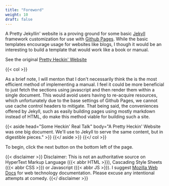 ```yaml
---
title: "Foreword"
weight: 10
draft: false
---
```


A Pretty Jekyllin' website is a proving ground for some basic [Jekyll](https://jekyllrb.com) framework customization for use with [Github Pages](https://docs.github.com/en/pages).  While the basic templates encourage usage for websites like blogs, I though it would be an interesting to build a template that would work like a book or manual.  

See the original [Pretty Heckin' Website](https://philotfarnsworth.github.io/APrettyHeckinWebsite/)

{{< col >}}
    <p>
        As a brief note, I will menton that I don't necessarily think the is the most efficient method of implementing a manual.  I feel it could be more beneficial to just fetch the sections using javascript and then render them within a single document.  This would avoid users having to re-acquire resources, which unfortunately due to the base settings of Github Pages, we cannot use cache control headers to mitigate.  That being said, the conveniences offered by Jekyll, such as easily building pages using mostly markdown instead of HTML, do make this method viable for building such a site.
    </p>
    {{< aside head="Some Heckin' Real Talk" body="A Pretty Heckin' Website was one big document.  We'll use to Jekyll to serve the same content, but in digestible pieces." >}} {{</ aside >}}
{{</ col >}}

To begin, click the next button on the bottom left of the page.


{{< disclaimer >}}
    Disclaimer: This is not an authoritative source on HyperText Markup Language
    ({{< abbr HTML >}}), Cascading Style Sheets ({{< abbr CSS >}}) or Javascript ({{< abbr JS >}}).
    I suggest <a href="https://developer.mozilla.org/">Mozilla Web Docs</a> for web technology documentation.
    Please excuse any intentional attempts at comedy.
{{</ disclaimer >}}
